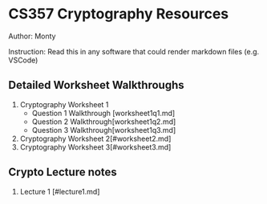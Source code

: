 # CS357 Cryptography Resources
Author: Monty

Instruction: Read this in any software that could render markdown files (e.g. VSCode)

## Detailed Worksheet Walkthroughs
1. Cryptography Worksheet 1
    - Question 1 Walkthrough [worksheet1q1.md]
    - Question 2 Walkthrough[worksheet1q2.md]
    - Question 3 Walkthrough[worksheet1q3.md]
2. Cryptography Worksheet 2[#worksheet2.md]
2. Cryptography Worksheet 3[#worksheet3.md]
## Crypto Lecture notes
1. Lecture 1 [#lecture1.md]